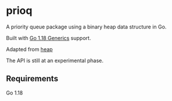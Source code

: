 # prioq

A priority queue package using a binary heap data structure in Go.

Built with [Go 1.18 Generics](https://go.dev/blog/why-generics) support.

Adapted from [heap](https://github.com/fsmiamoto/heap)

The API is still at an experimental phase.

## Requirements

Go 1.18
